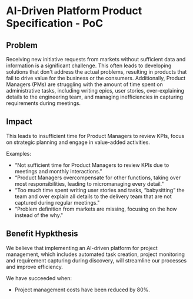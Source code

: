 # AI-Driven Platform Product Specification - PoC

## Problem
Receiving new initiative requests from markets without sufficient data and information is a significant challenge. This often leads to developing solutions that don't address the actual problems, resulting in products that fail to drive value for the business or the consumers. Additionally, Product Managers (PMs) are struggling with the amount of time spent on administrative tasks, including writing epics, user stories, over-explaining details to the engineering team, and managing inefficiencies in capturing requirements during meetings.

## Impact

This leads to insufficient time for Product Managers to review KPIs, focus on strategic planning and engage in value-added activities.

Examples:
- “Not sufficient time for Product Managers to review KPIs due to meetings and monthly interactions."
- “Product Managers overcompensate for other functions, taking over most responsibilities, leading to micromanaging every detail."
- “Too much time spent writing user stories and tasks, “babysitting” the team and over explain all details to the delivery team that are not captured during regular meetings."
- “Problem definition from markets are missing, focusing on the how instead of the why."

## Benefit Hypkthesis 

We believe that implementing an AI-driven platform for project management, which includes automated task creation, project monitoring and requirement capturing during discovery, will streamline our processes and improve efficiency.

We have succeeded when:

- Project management costs have been reduced by 80%.